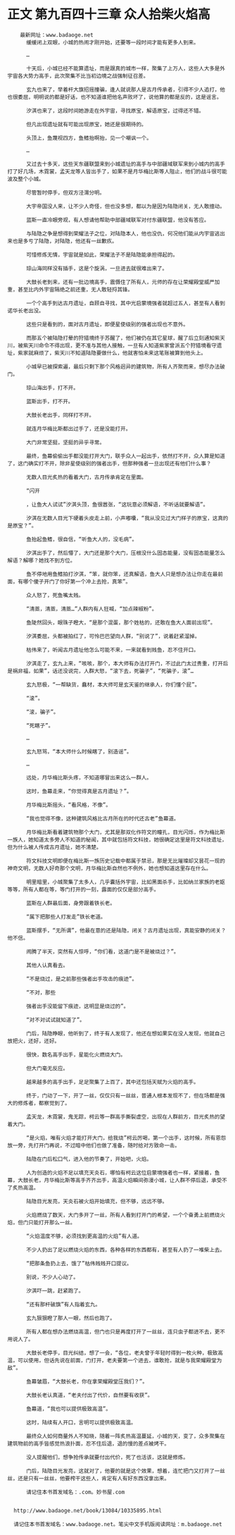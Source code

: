 # 正文 第九百四十三章 众人拾柴火焰高
        最新网址：www.badaoge.net
          缓缓闭上双眼，小城的热闹才刚开始，还要等一段时间才能有更多人到来。
      
          …
      
          十天后，小城已经不能算遗址，而是跟真的城市一样，聚集了上万人，这些人大多是外宇宙各大势力高手，此次聚集不比当初边境之战强制征召差。
      
          玄九也来了，举着杆大旗招摇撞骗，逢人就说那人是古月传承者，引得不少人追打，他也很委屈，明明说的都是好话，也不知道谁把他名声败坏了，说他算的都是反的，这是谣言。
      
          汐淇也来了，这段时间她游走在外宇宙，寻找原宝，解语原宝，过得还不错。
      
          但凡出现遗址就有可能出现原宝，她还是很期待的。
      
          头顶上，鱼蔑视四方，鱼鳍抬啊抬，见一个嘲讽一个。
      
          …
      
          又过去十多天，这些天东疆联盟来到小城遗址的高手与中部疆域联军来到小城内的高手打了好几场，木霓裳，孟天龙等人皆出手了，如果不是月华梅比斯等人阻止，他们的战斗很可能波及整个小城。
      
          尽管暂时停手，但双方泾渭分明。
      
          大宇帝国没人来，让不少人奇怪，但也没多想，都以为是因为陆隐闭关，无人敢擅动。
      
          蓝斯一直冷眼旁观，有人想请他帮助中部疆域联军对付东疆联盟，他没有答应。
      
          与陆隐之争是想得到荣耀法子之位，对陆隐本人，他也没仇，何况他们能从内宇宙逃出来也是多亏了陆隐，对陆隐，他还有一丝歉疚。
      
          可惜修炼无情，宇宙就是如此，荣耀法子不是陆隐能承担得起的。
      
          琼山海同样没有插手，这是个旋涡，一旦进去就很难出来了。
      
          大鼓长老到来，还有一批边境高手，震慑住了所有人，元师的存在让荣耀殿堂威严加重，甚至比内外宇宙隔绝之前还重，无人敢轻捋其锋。
      
          一个个高手到达古月遗址，自顾自寻找，其中光启蒙境强者就超过五人，甚至有人看到诺华长老出没。
      
          这些只是看到的，面对古月遗址，即便星使级别的强者出现也不意外。
      
          而那五个被陆隐打晕的狩猎境终于苏醒了，他们被仍在其它星球，醒了后立刻通知紫天川，被紫天川命令不得出现，更不准与其他人接触，一旦有人知道紫家曾派五个狩猎境看守遗址，紫家就麻烦了，紫天川不知道陆隐要做什么，他就害怕未来这笔账被算到他头上。
      
          小城早已被探索遍，最后只剩下那个风格迥异的建筑物，所有人齐聚而来，想尽办法破门。
      
          琼山海出手，打不开。
      
          蓝斯出手，打不开。
      
          大鼓长老出手，同样打不开。
      
          就连月华梅比斯都出过手了，还是没能打开。
      
          大门非常坚挺，坚挺的异乎寻常。
      
          最终，鱼幕偷偷出手都没能打开大门，联手众人一起出手，依然打不开，众人算是知道了，这门确实打不开，除非星使级别的强者出手，但那种强者一旦出现还有他们什么事？
      
          无数人目光炙热的看着大门，古月传承肯定在里面。
      
          “闪开
      
          ，让鱼大人试试”汐淇头顶，鱼很嚣张，“这玩意必须解语，不听话就要解语”。
      
          汐淇在无数人目光下硬着头皮走上前，小声嘟囔，“我从没见过大门样子的原宝，这真的是原宝？”。
      
          鱼抬起鱼鳍，很自信，“听鱼大人的，没毛病”。
      
          汐淇出手了，然后懵了，大门还是那个大门，压根没什么固态能量，没有固态能量怎么解语？解哪？她找不到方位。
      
          鱼不停地用鱼鳍拍打汐淇，“笨，就你笨，还真解语，鱼大人只是想办法让你走在最前面，有哪个傻子开门了你好第一个冲上去抢，真笨”。
      
          众人怒了，死鱼嘴太贱。
      
          “清蒸，清蒸，清蒸…”人群内有人狂喊，“加点辣椒粉”。
      
          鱼陡然回头，眼珠子瞪大，“是那个混蛋，那个姓枯的，还敢在鱼大人面前出现”。
      
          汐淇委屈，头都被拍红了，可怜巴巴望向人群，“别说了”，说着赶紧溜掉。
      
          枯伟来了，听闻古月遗址他怎么可能不来，一来就看到贱鱼，忍不住开口。
      
          汐淇走了，玄九上来，“咳咳，那个，本大师有办法打开门，不过此门太过贵重，打开后是祸非福，如果”，话还没说完，人群大怒，“滚下去，死骗子”，“死骗子，滚”…
      
          玄九怒极，“一帮缺货，蠢材，本大师可是玄天鉴的继承人，你们懂个屁”。
      
          “滚”。
      
          “滚，骗子”。
      
          “死瞎子”。
      
          …
      
          玄九怒骂，“本大师什么时候瞎了，别造谣”。
      
          …
      
          远处，月华梅比斯头疼，不知道哪冒出来这么一群人。
      
          这时，鱼幕走来，“你觉得真是古月遗址？”。
      
          月华梅比斯摇头，“看风格，不像”。
      
          “我也觉得不像，这种建筑风格比古月所在的时代还古老”鱼幕道。
      
          月华梅比斯看着建筑物那个大门，尤其是那双化作符文的瞳孔，目光闪烁，作为梅比斯一族人，她知道太多旁人不知道的秘闻，其中就包括符文科技，她很确定这里是符文科技遗址，但为什么被人传成古月遗址，她不清楚。
      
          符文科技文明即便在梅比斯一族历史记载中都属于禁忌，那是无比璀璨却又昙花一现的神奇文明，无数人好奇那个文明，月华梅比斯自然也不例外，她也想知道这里存在什么。
      
          明里暗里，小城聚集了太多人，几乎囊括外宇宙，比如黑面杀手，比如纳兰家族的老妪等等，所有人都在等，等门打开的一刻，露面的仅仅是部分高手。
      
          蓝斯在人群最后面，身旁跟着铁长老。
      
          “属下把那些人打发走”铁长老道。
      
          蓝斯摆手，“无所谓”，他最在意的还是陆隐，闭关？古月遗址出现，真能安静的闭关？他不信。
      
          闹腾了半天，突然有人惊呼，“你们看，这道门是不是被烧过？”。
      
          其他人认真看去。
      
          “不是烧过，是之前那些强者出手攻击的痕迹”。
      
          “不对，那些
      
          强者出手没能留下痕迹，这明显是烧过的”。
      
          “对不对试试就知道了”。
      
          门后，陆隐睁眼，他听到了，终于有人发现了，他还在想如果实在没人发现，他就自己放把火，还好，还好。
      
          很快，数名高手出手，星能化火燃烧大门。
      
          但大门毫无反应。
      
          越来越多的高手出手，足足聚集了上百了，其中还包括天赋为火焰的高手。
      
          终于，门动了一下，开了一丝，仅仅只有一丝丝，普通人根本发现不了，但在场都是强大的修炼者，都察觉到了。
      
          孟天龙，木霓裳，鬼无踪，柯云等一群高手撕裂虚空，出现在人群前方，目光炙热的望着大门。
      
          “是火焰，唯有火焰才能打开大门，给我烧”柯云厉喝，第一个出手，这时候，所有恩怨放一旁，先打开门再说，不过暗中他们也做了准备，随时给对方致命一击。
      
          陆隐在门后松口气，进入他的节奏了，开始吧，火焰。
      
          人为创造的火焰不足以填充天炎石，哪怕有柯云这位启蒙境强者也一样，紧接着，鱼幕，大鼓长老，月华梅比斯等高手齐齐出手，高温火焰瞬间弥漫小城，让人群不停后退，承受不了炙热高温。
      
          陆隐目光发亮，天炎石被火焰开始填充，但不够，远远不够。
      
          火焰燃烧了数天，大门多开了一丝，所有人看到打开门的希望，一个个奋勇上前燃烧火焰，但门只能打开那么一丝。
      
          “火焰温度不够，必须找到更高温的火焰”有人道。
      
          不少人扔出了足以燃烧火焰的东西，各种各样的东西都有，甚至有人扔了一堆柴上去。
      
          “把那条鱼扔上去，饿了”枯伟贱贱开口提议。
      
          别说，不少人心动了。
      
          汐淇吓一跳，赶紧跑了。
      
          “还有那杆破旗”有人指着玄九。
      
          玄九狠狠瞪了那人一眼，然后也跑了。
      
          所有人都在想办法燃烧高温，但门也只是再度打开了一丝丝，连只虫子都进不去，更不用说人了。
      
          大鼓长老停手，目光纠结，想了一会，“各位，老夫曾于年轻时得到一枚火种，极致高温，可以使用，但话先说在前面，门打开，老夫要第一个进去，谁敢抢，就是与我荣耀殿堂为敌”。
      
          鱼幕皱眉，“大鼓长老，你在拿荣耀殿堂压我们？”。
      
          大鼓长老认真道，“老夫付出了代价，自然要有收获”。
      
          鱼幕道，“我也可以提供极致高温”。
      
          这时，陆续有人开口，言明可以提供极致高温。
      
          最终众人如何商量外人不知晓，随着一阵炙热高温蔓延，小城的天，变了，众多聚集在建筑物前的高手皆感觉热浪扑面，忍不住后退，退的慢的差点被烤干。
      
          没人提醒他们，想争抢传承就要付出代价，死了也活该，这就是修炼。
      
          门后，陆隐目光发亮，这就对了，他要的就是这个效果，想着，连忙把门又打开了一丝丝，还是只有一丝丝，他要榨干这些人，肯定有人有好东西没拿出来。
      
          请记住本书首发域名：.com。妙书屋.com
      
      
      http://www.badaoge.net/book/13084/10335895.html
      
      请记住本书首发域名：www.badaoge.net。笔尖中文手机版阅读网址：m.badaoge.net